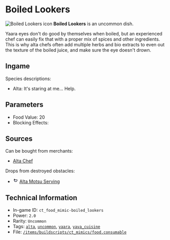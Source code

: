 # Boiled Lookers

<img src="https://raw.githubusercontent.com/Ceterai/Enternia/main/assetMissing.png" alt="Boiled Lookers icon" loading="lazy" height="16px" width="auto" /> **Boiled Lookers** is an uncommon dish.

Yaara eyes don't do good by themselves when boiled, but an experienced chef can easily fix that with a proper mix of spices and other ingredients.  
This is why alta chefs often add multiple herbs and bio extracts to even out the texture of the boiled juice, and make sure the eye doesn't drown.

## Ingame

Species descriptions:

- Alta: It's staring at me... Help.

## Parameters

- Food Value: 20
- Blocking Effects: 

## Sources

Can be bought from merchants:

- [Alta Chef](https://ceterai.github.io/MyEnternia/Wiki/AltaChef)

Drops from destroyed obstacles:

- <img src="https://raw.githubusercontent.com/Ceterai/Enternia/main/objects/alta/special/food/motsu/icon.png" alt="Alta Motsu Serving icon" loading="lazy" height="16px" width="auto" /> [Alta Motsu Serving](https://ceterai.github.io/MyEnternia/Wiki/AltaMotsuServing)

## Technical Information

- In-game ID: `ct_food_mimic-boiled_lookers`
- Power: `2.0`
- Rarity: `Uncommon`
- Tags: [`alta`](https://ceterai.github.io/MyEnternia/Wiki/Tags/Alta), [`uncommon`](https://ceterai.github.io/MyEnternia/Wiki/Tags/Uncommon), [`yaara`](https://ceterai.github.io/MyEnternia/Wiki/Tags/Yaara), [`yava_cuisine`](https://ceterai.github.io/MyEnternia/Wiki/Tags/YavaCuisine)
- File: [`/items/buildscripts/ct_mimics/food.consumable`](https://github.com/Ceterai/Enternia/blob/main/items/buildscripts/ct_mimics/food.consumable)
